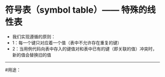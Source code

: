 符号表（symbol table）—— 特殊的线性表
=====================================

 * 我们实现遵循的原则：
 * 1：每一个键只对应着一个值（表中不允许存在重复的键）
 * 2：当用例代码向表中存入的键值对和表中已有的键（即关联的值）冲突时，新的值会替换旧的值
 
---------------------
 
#用途：


